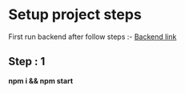 # Setup project steps 

First run backend after follow steps :-
[Backend link](https://github.com/bhavinsen/docker-node-typescript-mongo.catagory)

##   Step : 1

**npm i && npm start**
